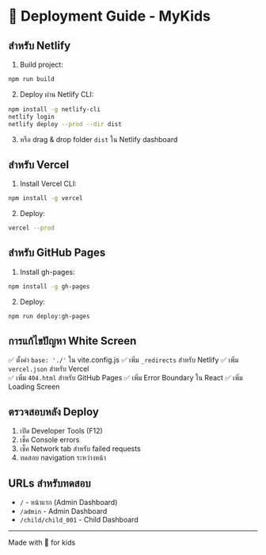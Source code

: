 # 🚀 Deployment Guide - MyKids

## สำหรับ Netlify

1. Build project:
```bash
npm run build
```

2. Deploy ผ่าน Netlify CLI:
```bash
npm install -g netlify-cli
netlify login
netlify deploy --prod --dir dist
```

3. หรือ drag & drop folder `dist` ใน Netlify dashboard

## สำหรับ Vercel

1. Install Vercel CLI:
```bash
npm install -g vercel
```

2. Deploy:
```bash
vercel --prod
```

## สำหรับ GitHub Pages

1. Install gh-pages:
```bash
npm install -g gh-pages
```

2. Deploy:
```bash
npm run deploy:gh-pages
```

## การแก้ไขปัญหา White Screen

✅ ตั้งค่า `base: './'` ใน vite.config.js
✅ เพิ่ม `_redirects` สำหรับ Netlify
✅ เพิ่ม `vercel.json` สำหรับ Vercel  
✅ เพิ่ม `404.html` สำหรับ GitHub Pages
✅ เพิ่ม Error Boundary ใน React
✅ เพิ่ม Loading Screen

## ตรวจสอบหลัง Deploy

1. เปิด Developer Tools (F12)
2. เช็ค Console errors
3. เช็ค Network tab สำหรับ failed requests
4. ทดสอบ navigation ระหว่างหน้า

## URLs สำหรับทดสอบ

- `/` - หน้าแรก (Admin Dashboard)
- `/admin` - Admin Dashboard  
- `/child/child_001` - Child Dashboard

---
Made with 💖 for kids
